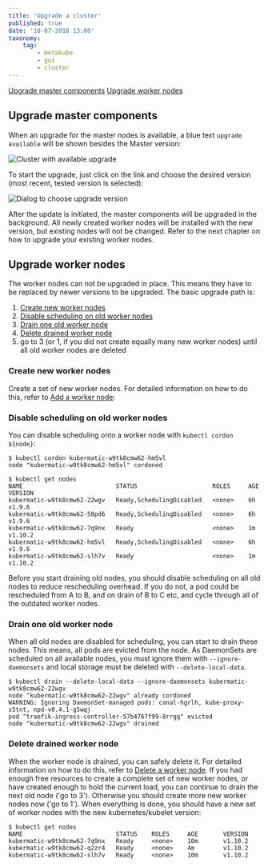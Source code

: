 ```yaml
---
title: 'Upgrade a cluster'
published: true
date: '18-07-2018 13:00'
taxonomy:
    tag:
        - metakube
        - gui
        - cluster
---
```


[Upgrade master components](#upgrade-master-components)
[Upgrade worker nodes](#upgrade-worker-nodes)

## Upgrade master components

When an upgrade for the master nodes is available, a blue text `upgrade available` will be shown besides the Master version:

![Cluster with available upgrade](image_upgrade-available_01.png)

To start the upgrade, just click on the link and choose the desired version (most recent, tested version is selected):

![Dialog to choose upgrade version](image_upgrade-version_01.png)

After the update is initiated, the master components will be upgraded in the background. All newly created worker nodes will be installed with the new version, but existing nodes will not be changed. Refer to the next chapter on how to upgrade your existing worker nodes.

## Upgrade worker nodes

The worker nodes can not be upgraded in place. This means they have to be replaced by newer versions to be upgraded. The basic upgrade path is:

1. [Create new worker nodes](#create-new-worker-nodes)
2. [Disable scheduling on old worker nodes](#disable-scheduling-on-old-worker-nodes)
3. [Drain one old worker node](#drain-one-old-worker-node)
4. [Delete drained worker node](#delete-drained-worker-node)
5. go to 3 (or 1, if you did not create equally many new worker nodes) until all old worker nodes are deleted

### Create new worker nodes

Create a set of new worker nodes. For detailed information on how to do this, refer to [Add a worker node](../08.add-a-worker-node/default.en.md):

### Disable scheduling on old worker nodes

You can disable scheduling onto a worker node with `kubectl cordon ${node}`:

```shell
$ kubectl cordon kubermatic-w9tk8cmw62-hm5vl
node "kubermatic-w9tk8cmw62-hm5vl" cordoned

$ kubectl get nodes
NAME                          STATUS                     ROLES     AGE       VERSION
kubermatic-w9tk8cmw62-22wgv   Ready,SchedulingDisabled   <none>    6h        v1.9.6
kubermatic-w9tk8cmw62-58pd6   Ready,SchedulingDisabled   <none>    6h        v1.9.6
kubermatic-w9tk8cmw62-7q9nx   Ready                      <none>    1m        v1.10.2
kubermatic-w9tk8cmw62-hm5vl   Ready,SchedulingDisabled   <none>    6h        v1.9.6
kubermatic-w9tk8cmw62-slh7v   Ready                      <none>    1m        v1.10.2
```

Before you start draining old nodes, you should disable scheduling on all old nodes to reduce rescheduling overhead. If you do not, a pod could be rescheduled from A to B, and on drain of B to C etc, and cycle through all of the outdated worker nodes.

### Drain one old worker node

When all old nodes are disabled for scheduling, you can start to drain these nodes. This means, all pods are evicted from the node. As DaemonSets are scheduled on all available nodes, you must ignore them with `--ignore-daemonsets` and local storage must be deleted with `--delete-local-data`.

```shell
$ kubectl drain --delete-local-data --ignore-daemonsets kubermatic-w9tk8cmw62-22wgv
node "kubermatic-w9tk8cmw62-22wgv" already cordoned
WARNING: Ignoring DaemonSet-managed pods: canal-hgrlh, kube-proxy-s5tnt, npd-v0.4.1-g5wqj
pod "traefik-ingress-controller-57b4767f99-8rrgg" evicted
node "kubermatic-w9tk8cmw62-22wgv" drained
```

### Delete drained worker node

When the worker node is drained, you can safely delete it. For detailed information on how to do this, refer to [Delete a worker node](../09.delete-a-worker-node/default.en.md). If you had enough free resources to create a complete set of new worker nodes, or have created enough to hold the current load, you can continue to drain the next old node ('go to 3'). Otherwise you should create more new worker nodes now ('go to 1').
When everything is done, you should have a new set of worker nodes with the new kubernetes/kubelet version:

```shell
$ kubectl get nodes
NAME                          STATUS    ROLES     AGE       VERSION
kubermatic-w9tk8cmw62-7q9nx   Ready     <none>    10m       v1.10.2
kubermatic-w9tk8cmw62-q2zr4   Ready     <none>    4m        v1.10.2
kubermatic-w9tk8cmw62-slh7v   Ready     <none>    10m       v1.10.2
```
